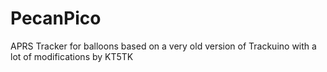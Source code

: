 PecanPico
=========

APRS Tracker for balloons based on a very old version of Trackuino with a lot of modifications by KT5TK
